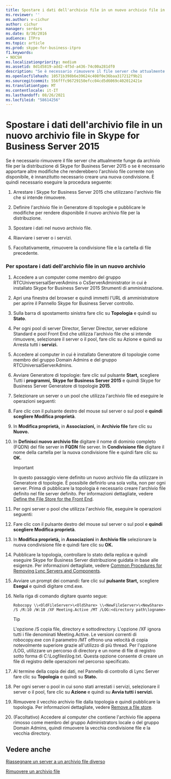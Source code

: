 ```yaml
---
title: Spostare i dati dell'archivio file in un nuovo archivio file in Skype for Business Server 2015
ms.reviewer: ''
ms.author: v-cichur
author: cichur
manager: serdars
ms.date: 8/30/2016
audience: ITPro
ms.topic: article
ms.prod: skype-for-business-itpro
f1.keywords:
- NOCSH
ms.localizationpriority: medium
ms.assetid: 8d1d5819-add2-4f5d-a436-74c00a281df0
description: "Se è necessario rimuovere il file server che attualmente funge da archivio file per la distribuzione di Skype for Business Server 2015 o se è necessario apportare altre modifiche che renderebbero l'archivio file corrente non disponibile, è innanzitutto necessario creare una nuova condivisione. È quindi necessario eseguire la procedura seguente:"
ms.openlocfilehash: 10571b398b6e39624c408f0e36baa317212f9b21
ms.sourcegitcommit: 556fffc96729150efcc04cd5d6069c402012421e
ms.translationtype: MT
ms.contentlocale: it-IT
ms.lasthandoff: 08/26/2021
ms.locfileid: "58614256"
---
```

# <a name="move-file-store-data-to-a-new-file-store-in-skype-for-business-server-2015"></a>Spostare i dati dell'archivio file in un nuovo archivio file in Skype for Business Server 2015

Se è necessario rimuovere il file server che attualmente funge da archivio file per la distribuzione di Skype for Business Server 2015 o se è necessario apportare altre modifiche che renderebbero l'archivio file corrente non disponibile, è innanzitutto necessario creare una nuova condivisione. È quindi necessario eseguire la procedura seguente:

1. Arrestare i Skype for Business Server 2015 che utilizzano l'archivio file che si intende rimuovere.

2. Definire l'archivio file in Generatore di topologie e pubblicare le modifiche per rendere disponibile il nuovo archivio file per la distribuzione.

3. Spostare i dati nel nuovo archivio file.

4. Riavviare i server o i servizi.

5. Facoltativamente, rimuovere la condivisione file e la cartella di file precedente.

### <a name="to-move-file-store-data-from-one-file-store-to-a-new-file-store"></a>Per spostare i dati dell'archivio file in un nuovo archivio

1. Accedere a un computer come membro del gruppo RTCUniversersalServerAdmins o CsServerAdministrator in cui è installato Skype for Business Server 2015 Strumenti di amministrazione.

2. Apri una finestra del browser e quindi immetti l'URL di amministratore per aprire il Pannello Skype for Business Server controllo.

3. Sulla barra di spostamento sinistra fare clic su **Topologia** e quindi su **Stato**.

4. Per ogni pool di server Director, Server Director, server edizione Standard e pool Front End che utilizza l'archivio file che si intende rimuovere, selezionare il server o il pool, fare clic su Azione e quindi su Arresta tutti i **servizi.** 

5. Accedere al computer in cui è installato Generatore di topologie come membro del gruppo Domain Admins e del gruppo RTCUniversalServerAdmins.

6. Avviare Generatore di topologie: fare clic sul pulsante **Start,** scegliere Tutti i **programmi,** **Skype for Business Server 2015** e quindi Skype for Business Server Generatore di topologie **2015**.

7. Selezionare un server o un pool che utilizza l'archivio file ed eseguire le operazioni seguenti:

8. Fare clic con il pulsante destro del mouse sul server o sul pool e **quindi scegliere Modifica proprietà**.

9. In **Modifica proprietà,** in **Associazioni,** in **Archivio file** fare clic su **Nuovo.**

10. In **Definisci nuovo archivio file** digitare il nome di dominio completo (FQDN) del file server in **FQDN** file server. In **Condivisione file** digitare il nome della cartella per la nuova condivisione file e quindi fare clic su **OK.**

     > [!IMPORTANT]
     > In questo passaggio viene definito un nuovo archivio file da utilizzare in Generatore di topologie. È possibile definirlo una sola volta, non per ogni server. Prima di pubblicare la topologia è necessario creare l'archivio file definito nel file server definito. Per informazioni dettagliate, vedere [Define the File Store for the Front End](/previous-versions/office/communications/gg133895(v=ocs.14)).

11. Per ogni server o pool che utilizza l'archivio file, eseguire le operazioni seguenti:

12. Fare clic con il pulsante destro del mouse sul server o sul pool e **quindi scegliere Modifica proprietà**.

13. In **Modifica proprietà,** in **Associazioni** in **Archivio file** selezionare la nuova condivisione file e quindi fare clic su **OK.**

14. Pubblicare la topologia, controllare lo stato della replica e quindi eseguire Skype for Business Server distribuzione guidata in base alle esigenze. Per informazioni dettagliate, vedere [Common Procedures for Removing Lync Servers and Components](/previous-versions/office/skype-server-2010/gg195688(v=ocs.14)).

15. Avviare un prompt dei comandi: fare clic sul **pulsante Start,** scegliere **Esegui** e quindi digitare cmd.exe.

16. Nella riga di comando digitare quanto segue:

    ```console
    Robocopy \\<OldFileServer>\<OldShare> \\<NewFileServer>\<NewShare> /S /R:10 /W:10 /XF Meeting.Active /MT /LOG:<directory path\logname>
    ```

    > [!TIP]
    > L'opzione /S copia file, directory e sottodirectory. L'opzione /XF ignora tutti i file denominati Meeting.Active. Le versioni correnti di robocopy.exe con il parametro /MT offrono una velocità di copia notevolmente superiore grazie all'utilizzo di più thread. Per l'opzione /LOG, utilizzare un percorso di directory e un nome di file di registro sotto forma di C:\Logfiles\log.txt. Questa opzione consente di creare un file di registro delle operazioni nel percorso specificato.

17. Al termine della copia dei dati, nel Pannello di controllo di Lync Server fare clic su **Topologia** e quindi su **Stato.**

18. Per ogni server o pool in cui sono stati arrestati i servizi, selezionare il server o il pool, fare clic su **Azione** e quindi su **Avvia tutti i servizi.**

19. Rimuovere il vecchio archivio file dalla topologia e quindi pubblicare la topologia. Per informazioni dettagliate, vedere [Remove a file store](/previous-versions/office/skype-server-2010/gg195635(v=ocs.14)).

20. (Facoltativo) Accedere al computer che contiene l'archivio file appena rimosso come membro del gruppo Administrators locale o del gruppo Domain Admins, quindi rimuovere la vecchia condivisione file e la vecchia directory.

## <a name="see-also"></a>Vedere anche

[Riassegnare un server a un archivio file diverso](/previous-versions/office/skype-server-2010/gg195633(v=ocs.14))

[Rimuovere un archivio file](/previous-versions/office/skype-server-2010/gg195635(v=ocs.14))